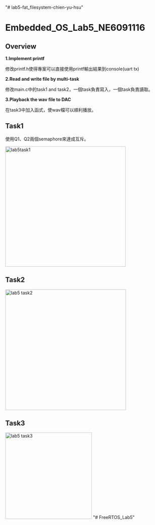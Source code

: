 "# lab5-fat_filesystem-chien-yu-hsu" 
# Embedded_OS_Lab5_NE6091116
## Overview
**1.Implement printf**

修改printf.h使得專案可以直接使用printf輸出結果到console(uart tx)

**2.Read and write file by multi-task**

修改main.c中的task1 and task2，一個task負責寫入，一個task負責讀取。

**3.Playback the wav file to DAC**

在task3中加入函式，使wav檔可以順利播放。

## Task1

使用Q1、Q2兩個semaphore來達成互斥。

<img width="381" alt="lab5task1" src="https://user-images.githubusercontent.com/80887185/124144581-ae6db980-dabe-11eb-98cc-1dc652266167.PNG">

## Task2

<img width="382" alt="lab5 task2" src="https://user-images.githubusercontent.com/80887185/124144625-b6c5f480-dabe-11eb-8571-d5e71dba254b.PNG">

## Task3

<img width="274" alt="lab5 task3" src="https://user-images.githubusercontent.com/80887185/124144657-be859900-dabe-11eb-938e-a47118799b05.PNG">
"# FreeRTOS_Lab5" 
